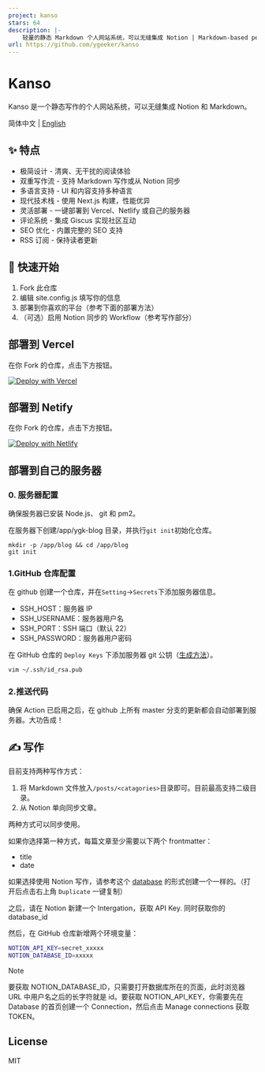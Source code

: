 ```yaml
---
project: kanso
stars: 64
description: |-
    轻量的静态 Markdown 个人网站系统，可以无缝集成 Notion | Markdown-based personal website system that seamlessly integrates with Notion and Markdown.
url: https://github.com/ygeeker/kanso
---
```


# Kanso

Kanso 是一个静态写作的个人网站系统，可以无缝集成 Notion 和 Markdown。

简体中文 | [English](./README.en-US.md)

## ✨ 特点

-   极简设计 - 清爽、无干扰的阅读体验
-   双重写作流 - 支持 Markdown 写作或从 Notion 同步
-   多语言支持 - UI 和内容支持多种语言
-   现代技术栈 - 使用 Next.js 构建，性能优异
-   灵活部署 - 一键部署到 Vercel、Netlify 或自己的服务器
-   评论系统 - 集成 Giscus 实现社区互动
-   SEO 优化 - 内置完整的 SEO 支持
-   RSS 订阅 - 保持读者更新

## 🚀 快速开始

1. Fork 此仓库
2. 编辑 site.config.js 填写你的信息
3. 部署到你喜欢的平台（参考下面的部署方法）
4. （可选）启用 Notion 同步的 Workflow（参考写作部分）

## 部署到 Vercel

在你 Fork 的仓库，点击下方按钮。

[![Deploy with Vercel](https://vercel.com/button)](https://vercel.com/new/clone?repository-url=https%3A%2F%2Fgithub.com%2FRiverTwilight%2Frene.wang)

## 部署到 Netify

在你 Fork 的仓库，点击下方按钮。

[![Deploy with Netlify](https://www.netlify.com/img/deploy/button.svg)](https://app.netlify.com/start/deploy?repository=https://github.com/ReneWang/kanso)

## 部署到自己的服务器

### 0. 服务器配置

确保服务器已安装 Node.js、 git 和 pm2。

在服务器下创建/app/ygk-blog 目录，并执行`git init`初始化仓库。

```
mkdir -p /app/blog && cd /app/blog
git init
```

### 1.GitHub 仓库配置

在 github 创建一个仓库，并在`Setting`->`Secrets`下添加服务器信息。

-   SSH_HOST：服务器 IP
-   SSH_USERNAME：服务器用户名
-   SSH_PORT：SSH 端口（默认 22）
-   SSH_PASSWORD：服务器用户密码

在 GitHub 仓库的 `Deploy Keys` 下添加服务器 git 公钥（[生成方法](https://git-scm.com/book/zh/v2/%E6%9C%8D%E5%8A%A1%E5%99%A8%E4%B8%8A%E7%9A%84-Git-%E7%94%9F%E6%88%90-SSH-%E5%85%AC%E9%92%A5)）。

```sh
vim ~/.ssh/id_rsa.pub
```

### 2.推送代码

确保 Action 已启用之后，在 github 上所有 master 分支的更新都会自动部署到服务器。大功告成！

## ✍ 写作

目前支持两种写作方式：

1. 将 Markdown 文件放入`/posts/<catagories>`目录即可。目前最高支持二级目录。
2. 从 Notion 单向同步文章。

两种方式可以同步使用。

如果你选择第一种方式，每篇文章至少需要以下两个 frontmatter：

-   title
-   date

如果选择使用 Notion 写作，请参考这个 [database](https://rivertwilight.notion.site/faf0f2effa1746f8806af0c0df3d7b30?v=7c3efd0a9f7c4b858cee4f3d563b5d89) 的形式创建一个一样的。（打开后点击右上角 `Duplicate` 一键复制）

之后，请在 Notion 新建一个 Intergation，获取 API Key. 同时获取你的 database_id

然后，在 GitHub 仓库新增两个环境变量：

```bash
NOTION_API_KEY=secret_xxxxx
NOTION_DATABASE_ID=xxxxx
```

> [!NOTE]  
> 要获取 NOTION_DATABASE_ID，只需要打开数据库所在的页面，此时浏览器 URL 中用户名之后的长字符就是 id。要获取 NOTION_API_KEY，你需要先在 Database 的首页创建一个 Connection，然后点击 Manage connections 获取 TOKEN。

## License

MIT

